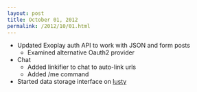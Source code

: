 ```yaml
---
layout: post
title: October 01, 2012
permalink: /2012/10/01.html
---
```


* Updated Exoplay auth API to work with JSON and form posts
  * Examined alternative Oauth2 provider
* Chat
  * Added linkifier to chat to auto-link urls
  * Added /me command
* Started data storage interface on [lusty](https://github.com/Olivine-Labs/lusty/)
